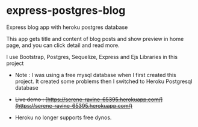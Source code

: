 # express-postgres-blog

Express blog app with heroku postgres database

This app gets title and content of blog posts and show preview in home page, and you can click detail and read more.

I use Bootstrap, Postgres, Sequelize, Express and Ejs Libraries in this project

- Note : I was using a free mysql database when I first created this project. It created some problems then I switched to Heroku Postgresql database

- ~~Live demo : [https://serene-ravine-65395.herokuapp.com/](https://serene-ravine-65395.herokuapp.com/)~~
- Heroku no longer supports free dynos.
